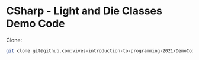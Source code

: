 # CSharp - Light and Die Classes Demo Code

Clone:

```bash
git clone git@github.com:vives-introduction-to-programming-2021/DemoCodeArrays.git
```
